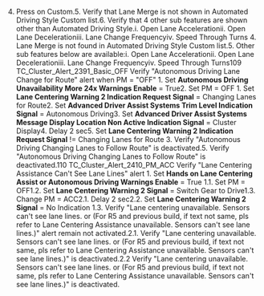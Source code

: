 4. Press on Custom.5. Verify that Lane Merge is not shown in Automated Driving Style Custom list.6. Verify that 4 other sub features are shown other than Automated Driving Style.i. Open Lane Accelerationii. Open Lane Decelerationiii. Lane Change Frequencyiv. Speed Through Turns 4. Lane Merge is not found in Automated Driving Style Custom list.5. Other sub features below are available:i. Open Lane Accelerationii. Open Lane Decelerationiii. Lane Change Frequencyiv. Speed Through Turns109 TC_Cluster_Alert_2391_Basic_OFF Verify "Autonomous Driving Lane Change for Route" alert when PM = "OFF" 1. Set **Autonomous Driving Unavailability More 24x Warnings Enable** = True2. Set PM = OFF 1. Set **Lane Centering Warning 2 Indication Request Signal** = Changing Lanes for Route2. Set **Advanced Driver Assist Systems Trim Level Indication Signal** = Autonomous Driving3. Set **Advanced Driver Assist Systems Message Display Location Non Active Indication Signal** = Cluster Display4. Delay 2 sec5. Set **Lane Centering Warning 2 Indication Request Signal** != Changing Lanes for Route 3. Verify "Autonomous Driving Changing Lanes to Follow Route" is deactivated.5. Verify "Autonomous Driving Changing Lanes to Follow Route" is deactivated.110 TC_Cluster_Alert_2410_PM_ACC Verify "Lane Centering Assistance Can't See Lane Lines" alert 1. Set **Hands on Lane Centering Assist or Autonomous Driving Warnings Enable** = True 1.1. Set PM = OFF1.2. Set **Lane Centering Warning 2 Signal** = Switch Gear to Drive1.3. Change PM = ACC2.1. Delay 2 sec2.2. Set **Lane Centering Warning 2 Signal** = No Indication 1.3. Verify "Lane centering unavailable. Sensors can't see lane lines. or (For R5 and previous build, if text not same, pls refer to Lane Centering Assistance unavailable. Sensors can't see lane lines.)" alert remain not activated.2.1. Verify "Lane centering unavailable. Sensors can't see lane lines. or (For R5 and previous build, if text not same, pls refer to Lane Centering Assistance unavailable. Sensors can't see lane lines.)" is deactivated.2.2 Verify "Lane centering unavailable. Sensors can't see lane lines. or (For R5 and previous build, if text not same, pls refer to Lane Centering Assistance unavailable. Sensors can't see lane lines.)" is deactivated.